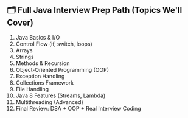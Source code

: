 ## 🗂️ Full Java Interview Prep Path (Topics We'll Cover)

1. Java Basics & I/O
2. Control Flow (if, switch, loops)
3. Arrays
4. Strings
5. Methods & Recursion
6. Object-Oriented Programming (OOP)
7. Exception Handling
8. Collections Framework
9. File Handling
10. Java 8 Features (Streams, Lambda)
11. Multithreading (Advanced)
12. Final Review: DSA + OOP + Real Interview Coding
